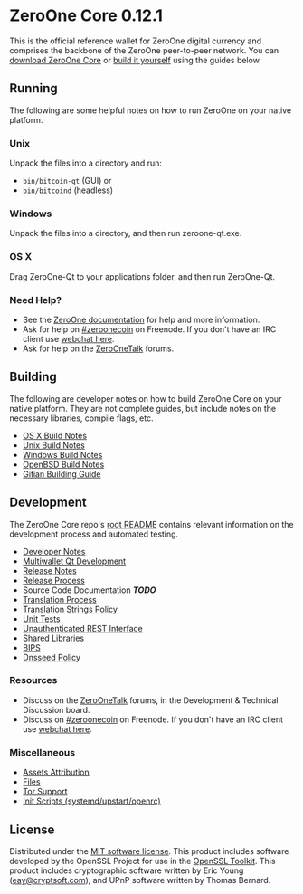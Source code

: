 ZeroOne Core 0.12.1
=====================

This is the official reference wallet for ZeroOne digital currency and comprises the backbone of the ZeroOne peer-to-peer network. You can [download ZeroOne Core](https://www.zeroone.org/downloads/) or [build it yourself](#building) using the guides below.

Running
---------------------
The following are some helpful notes on how to run ZeroOne on your native platform.

### Unix

Unpack the files into a directory and run:

- `bin/bitcoin-qt` (GUI) or
- `bin/bitcoind` (headless)

### Windows

Unpack the files into a directory, and then run zeroone-qt.exe.

### OS X

Drag ZeroOne-Qt to your applications folder, and then run ZeroOne-Qt.

### Need Help?

* See the [ZeroOne documentation](https://zeroonecoin.atlassian.net/wiki/display/DOC)
for help and more information.
* Ask for help on [#zeroonecoin](http://webchat.freenode.net?channels=zeroonecoin) on Freenode. If you don't have an IRC client use [webchat here](http://webchat.freenode.net?channels=zeroonecoin).
* Ask for help on the [ZeroOneTalk](https://zeroonetalk.org/) forums.

Building
---------------------
The following are developer notes on how to build ZeroOne Core on your native platform. They are not complete guides, but include notes on the necessary libraries, compile flags, etc.

- [OS X Build Notes](build-osx.md)
- [Unix Build Notes](build-unix.md)
- [Windows Build Notes](build-windows.md)
- [OpenBSD Build Notes](build-openbsd.md)
- [Gitian Building Guide](gitian-building.md)

Development
---------------------
The ZeroOne Core repo's [root README](/README.md) contains relevant information on the development process and automated testing.

- [Developer Notes](developer-notes.md)
- [Multiwallet Qt Development](multiwallet-qt.md)
- [Release Notes](release-notes.md)
- [Release Process](release-process.md)
- Source Code Documentation ***TODO***
- [Translation Process](translation_process.md)
- [Translation Strings Policy](translation_strings_policy.md)
- [Unit Tests](unit-tests.md)
- [Unauthenticated REST Interface](REST-interface.md)
- [Shared Libraries](shared-libraries.md)
- [BIPS](bips.md)
- [Dnsseed Policy](dnsseed-policy.md)

### Resources
* Discuss on the [ZeroOneTalk](https://zeroonetalk.org/) forums, in the Development & Technical Discussion board.
* Discuss on [#zeroonecoin](http://webchat.freenode.net/?channels=zeroonecoin) on Freenode. If you don't have an IRC client use [webchat here](http://webchat.freenode.net/?channels=zeroonecoin).

### Miscellaneous
- [Assets Attribution](assets-attribution.md)
- [Files](files.md)
- [Tor Support](tor.md)
- [Init Scripts (systemd/upstart/openrc)](init.md)

License
---------------------
Distributed under the [MIT software license](http://www.opensource.org/licenses/mit-license.php).
This product includes software developed by the OpenSSL Project for use in the [OpenSSL Toolkit](https://www.openssl.org/). This product includes
cryptographic software written by Eric Young ([eay@cryptsoft.com](mailto:eay@cryptsoft.com)), and UPnP software written by Thomas Bernard.
